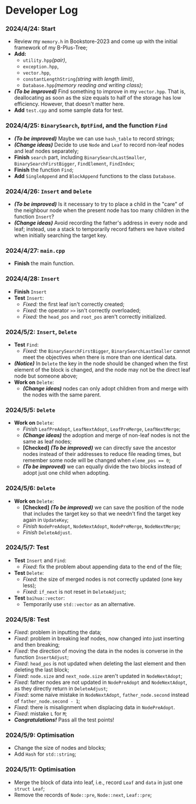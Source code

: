Developer Log
===

### 2024/4/24: Start
- Review my `memory.h` in Bookstore-2023 and come up with the initial framework of my B-Plus-Tree;
- **Add:**
  - `utility.hpp`*(pair)*,
  - `exception.hpp`,
  - `vector.hpp`,
  - `constantLengthString`*(string with length limit)*,
  - `Database.hpp`*(memory reading and writing class)*;
- ***(To be improved)*** Find something to improve in my `vector.hpp`. That is, deallocating as soon as the size equals to half of the storage has low efficiency. However, that doesn't matter here.
- **Add** `test.cpp` and some sample data for test.

### 2024/4/25: `BinarySearch`, `BptFind`, and the function `Find`
- ***(To be improved)*** Maybe we can use `hash_table` to record strings;
- ***(Change ideas)*** Decide to use `Node` and `Leaf` to record non-leaf nodes and leaf nodes separately;
- **Finish** `search` part, including `BinarySearchLastSmaller`, `BinarySearchFirstBigger`, `FindElement`, `FindIndex`;
- **Finish** the function `Find`;
- **Add** `SingleAppend` and `BlockAppend` functions to the class `Database`.

### 2024/4/26: `Insert` and `Delete`
- ***(To be improved)*** Is it necessary to try to place a child in the "care" of the neighbour node when the present node has too many children in the function `Insert`?
- ***(Change ideas)*** Avoid recording the father's address in every node and leaf; instead, use a stack to temporarily record fathers we have visited when initially searching the target key.

### 2024/4/27: `main.cpp`
- **Finish** the main function.

### 2024/4/28: `Insert`
- **Finish** `Insert`
- **Test** `Insert`: 
  - *Fixed:* the first leaf isn't correctly created;
  - *Fixed:* the operator `>>` isn't correctly overloaded;
  - *Fixed:* the `head_pos` and `root_pos` aren't correctly initialized.

### 2024/5/2: `Insert`, `Delete`
- **Test** `Find`:
  - *Fixed:* the `BinarySearchFirstBigger`, `BinarySearchLastSmaller` cannot meet the objectives when there is more than one identical data.
- ***(Notice)*** In `Delete` the key in the node should be changed when the first element of the block is changed, and the node may not be the direct leaf node but someone above;
- **Work on** `Delete`:
  - ***(Change ideas)*** nodes can only adopt children from and merge with the nodes with the same parent.

### 2024/5/5: `Delete`
- **Work on** `Delete`:
  - *Finish* `LeafPreAdopt`, `LeafNextAdopt`, `LeafPreMerge`, `LeafNextMerge`;
  - ***(Change ideas)*** the adoption and merge of non-leaf nodes is not the same as leaf nodes;
  - **[Checked]** ***(To be improved)*** we can directly save the ancestor nodes instead of their addresses to reduce file reading times, but remember some node will be changed when `eleme_pos == 0`; 
  - ***(To be improved)*** we can equally divide the two blocks instead of adopt just one child when adopting.

### 2024/5/6: `Delete`
- **Work on** `Delete`:
  - **[Checked]** ***(To be improved)*** we can save the position of the node that includes the target key so that we needn't find the target key again in `UpdateKey`;
  - *Finish* `NodePreAdopt`, `NodeNextAdopt`, `NodePreMerge`, `NodeNextMerge`;
  - *Finish* `DeleteAdjust`.

### 2024/5/7: Test
- **Test** `Insert` and `Find`:
  - *Fixed*: fix the problem about appending data to the end of the file;
- **Test** `Delete`:
  - *Fixed*: the size of merged nodes is not correctly updated (one key less);
  - *Fixed*: `if_next` is not reset in `DeleteAdjust`;
- **Test** `baihua::vector`:
  - Temporarily use `std::vector` as an alternative.

### 2024/5/8: Test
- *Fixed*: problem in inputting the data;
- *Fixed*: problem in breaking leaf nodes, now changed into just inserting and then breaking;
- *Fixed*: the direction of moving the data in the nodes is converse in the function `InsertAdjust`;
- *Fixed*: `head_pos` is not updated when deleting the last element and then deleting the last block;
- *Fixed*: `node.size` and `next_node.size` aren't updated in `NodeNextAdopt`;
- *Fixed*: father nodes are not updated in `NodePreAdopt` and `NodeNextAdopt`, as they directly return in `DeleteAdjust`;
- *Fixed*: some naive mistake in `NodeNextAdopt`, `father_node.second` instead of `father_node.second - 1`;
- *Fixed*: there is misalignment when displacing data in `NodePreAdopt`.
- *Fixed*: mistake `L` for `M`;
- ***Congratulations!*** Pass all the test points!

### 2024/5/9: Optimisation
- Change the size of nodes and blocks;
- Add `Hash` for `std::string`;

### 2024/5/11: Optimisation
- Merge the block of data into leaf, i.e., record `Leaf` and `data` in just one `struct Leaf`;
- Remove the records of `Node::pre`, `Node::next`, `Leaf::pre`;